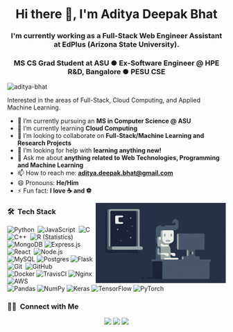 <h1 align="center">Hi there 👋, I'm Aditya Deepak Bhat</h1>
<h3 align="center">I'm currently working as a Full-Stack Web Engineer Assistant at EdPlus (Arizona State University).</h3>
<h3 align="center"> MS CS Grad Student at ASU ● Ex-Software Engineer @ HPE R&D, Bangalore ● PESU CSE</h3>

<p align="left"> <img src="https://komarev.com/ghpvc/?username=aditya-bhat&style=flat-square" alt="aditya-bhat" /> </p>

Interested in the areas of Full-Stack, Cloud Computing, and Applied Machine Learning.

- 🔭 I’m currently pursuing an **MS in Computer Science @ ASU**
- 🌱 I’m currently learning **Cloud Computing**
- 👯 I’m looking to collaborate on **Full-Stack/Machine Learning and Research Projects**
- 🤔 I’m looking for help with **learning anything new!**
- 💬 Ask me about **anything related to Web Technologies, Programming and Machine Learning**
- 📫 How to reach me: **aditya.deepak.bhat@gmail.com**
- 😄 Pronouns: **He/Him**
- ⚡ Fun fact: **I love :coffee: and :soccer:**

<img alt="Night Coding" src="https://raw.githubusercontent.com/AVS1508/AVS1508/master/assets/Night-Coding.gif" align="right"/>

### 🛠 &nbsp;Tech Stack

![Python](https://img.shields.io/badge/-Python-05122A?style=flat&logo=python)&nbsp;
![JavaScript](https://img.shields.io/badge/-JavaScript-05122A?style=flat&logo=javascript)&nbsp;
![C](https://img.shields.io/badge/-C-05122A?style=flat&logo=C&logoColor=A8B9CC)&nbsp;
![C++](https://img.shields.io/badge/-C++-05122A?style=flat&logo=C%2B%2B&logoColor=00599C)&nbsp;
![R (Statistics)](https://img.shields.io/badge/-R-05122A?style=flat&logo=R&logoColor=276DC3)\
<img alt="MongoDB" src ="https://img.shields.io/badge/MongoDB-%234ea94b.svg?&style=flat&logo=mongodb&logoColor=white"/>
<img alt="Express.js" src="https://img.shields.io/badge/express.js%20-%23404d59.svg?&style=flat"/>
![React](https://img.shields.io/badge/-React-05122A?style=flat&logo=react)&nbsp;
![Node.js](https://img.shields.io/badge/-Node.js-05122A?style=flat&logo=node.js)&nbsp;\
<img alt="MySQL" src="https://img.shields.io/badge/mysql-%2300f.svg?&style=flat&logo=mysql&logoColor=white"/>
<img alt="Postgres" src ="https://img.shields.io/badge/postgres-%23316192.svg?&style=flat&logo=postgresql&logoColor=white"/>
![Flask](https://img.shields.io/badge/-Flask-05122A?style=flat&logo=flask)&nbsp;
![Git](https://img.shields.io/badge/-Git-05122A?style=flat&logo=git)&nbsp;
![GitHub](https://img.shields.io/badge/-GitHub-05122A?style=flat&logo=github)&nbsp;\
<img alt="Docker" src="https://img.shields.io/badge/docker%20-%230db7ed.svg?&style=flat&logo=docker&logoColor=white"/>
<img alt="TravisCI" src="https://img.shields.io/badge/travisci%20-%232B2F33.svg?&sstyle=flat&logo=travis&logoColor=white"/>
<img alt="Nginx" src="https://img.shields.io/badge/nginx%20-%23009639.svg?&style=flat&logo=nginx&logoColor=white"/>
<img alt="AWS" src="https://img.shields.io/badge/AWS%20-%23FF9900.svg?&style=flat&logo=amazon-aws&logoColor=white"/>\
<img alt="Pandas" src="https://img.shields.io/badge/pandas%20-%23150458.svg?&style=flat&logo=pandas&logoColor=white" />
<img alt="NumPy" src="https://img.shields.io/badge/numpy%20-%23013243.svg?&style=flat&logo=numpy&logoColor=white" />
<img alt="Keras" src="https://img.shields.io/badge/Keras%20-%23D00000.svg?&style=flat&logo=Keras&logoColor=white"/>
<img alt="TensorFlow" src="https://img.shields.io/badge/TensorFlow%20-%23FF6F00.svg?&style=flat&logo=TensorFlow&logoColor=white" />
<img alt="PyTorch" src="https://img.shields.io/badge/PyTorch%20-%23EE4C2C.svg?&style=flat&logo=PyTorch&logoColor=white" />

### 🤝🏻 &nbsp;Connect with Me
<p align="center">
<a href="https://www.linkedin.com/in/aditya-deepak-bhat/"><img src="https://img.shields.io/badge/-Aditya%20Bhat-0077B5?style=flat&logo=Linkedin&logoColor=white"/></a>
<a href="mailto:aditya.deepak.bhat@gmail.com"><img src="https://img.shields.io/badge/-aditya.deepak.bhat@gmail.com-D14836?style=flat&logo=Gmail&logoColor=white"/></a>
<a href="https://instagram.com/aditya_bhat24"><img src="https://img.shields.io/badge/-aditya_bhat24-E4405F?style=flat&logo=Instagram&logoColor=white"/></a>
</p>
